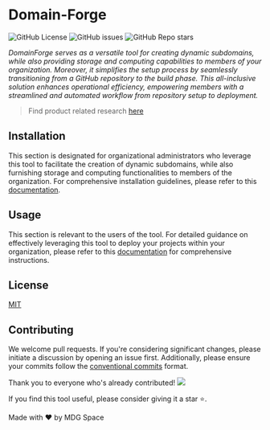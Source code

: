 # Domain-Forge

![GitHub License](https://img.shields.io/github/license/mdgspace/domain-forge)
![GitHub issues](https://img.shields.io/github/issues/mdgspace/domain-forge)
![GitHub Repo stars](https://img.shields.io/github/stars/mdgspace/domain-forge)

_DomainForge serves as a versatile tool for creating dynamic subdomains, while also providing storage and computing capabilities to members of your organization. Moreover, it simplifies the setup process by seamlessly transitioning from a GitHub repository to the build phase. This all-inclusive solution enhances operational efficiency, empowering members with a streamlined and automated workflow from repository setup to deployment._   

> Find product related research
[here](https://obvious-acrylic-f12.notion.site/DomainForge-A-dynamic-sub-domain-creator-e860af60894e4a3bb0482ea3dd746451)

## Installation


This section is designated for organizational administrators who leverage this tool to facilitate the creation of dynamic subdomains, while also furnishing storage and computing functionalities to members of the organization. For comprehensive installation guidelines, please refer to this [documentation](./docs/admin/README.md).

## Usage

This section is relevant to the users of the tool. For detailed guidance on effectively leveraging this tool to deploy your projects within your organization, please refer to this [documentation](./docs/users/README.md) for comprehensive instructions. 

## License

[MIT](./LICENSE.md)

## Contributing

We welcome pull requests. If you're considering significant changes, please initiate a discussion by opening an issue first. Additionally, please ensure your commits follow the [conventional commits](https://www.conventionalcommits.org/en/v1.0.0/#summary) format.

Thank you to everyone who's already contributed!
![](https://contrib.rocks/image?repo=mdgspace/domain-forge)

If you find this tool useful, please consider giving it a star :star:.

Made with :heart: by MDG Space
